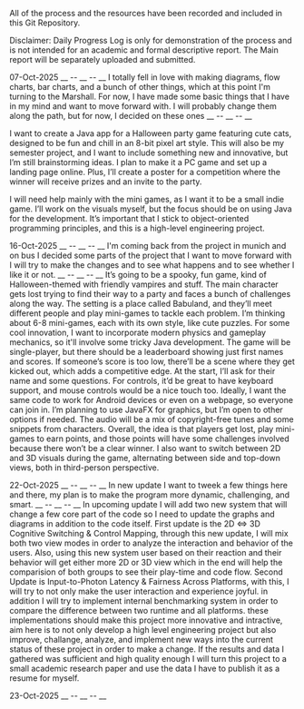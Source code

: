 

All of the process and the resources have been recorded and included in this Git Repository. 

Disclaimer: Daily Progress Log is only for demonstration of the process and is not intended for an academic and formal descriptive report. The Main report will be separately uploaded and submitted. 

07-Oct-2025 __ -- __ -- __ I totally fell in love with making diagrams, flow charts, bar charts, and a bunch of other things, which at this point I'm turning to the Marshall. For now, I have made some basic things that I have in my mind and want to move forward with. I will probably change them along the path, but for now, I decided on these ones __ -- __ -- __

I want to create a Java app for a Halloween party game featuring cute cats, designed to be fun and chill in an 8-bit pixel art style. 
This will also be my semester project, and I want to include something new and innovative, but I’m still brainstorming ideas.
I plan to make it a PC game and set up a landing page online. Plus, I’ll create a poster for a competition where the winner will receive prizes and an invite to the party. 

I will need help mainly with the mini games, as I want it to be a small indie game. I’ll work on the visuals myself, but the focus should be on using Java for the development. 
It’s important that I stick to object-oriented programming principles, and this is a high-level engineering project. 

16-Oct-2025  __  -- __ -- __ I'm coming back from the project in munich and on bus I decided some parts of the project that I want to move forward with I will try to make the changes and to see what happens and to see whether I like it or not.  __ -- __ -- __
It’s going to be a spooky, fun game, kind of Halloween-themed with friendly vampires and stuff. The main character gets lost trying to find their way to a party and faces a bunch of challenges along the way. The setting is a place called Babuland, and they’ll meet different people and play mini-games to tackle each problem. I’m thinking about 6-8 mini-games, each with its own style, like cute puzzles. For some cool innovation, I want to incorporate modern physics and gameplay mechanics, so it'll involve some tricky Java development. The game will be single-player, but there should be a leaderboard showing just first names and scores. If someone’s score is too low, there’ll be a scene where they get kicked out, which adds a competitive edge. At the start, I’ll ask for their name and some questions. For controls, it’d be great to have keyboard support, and mouse controls would be a nice touch too. Ideally, I want the same code to work for Android devices or even on a webpage, so everyone can join in. I’m planning to use JavaFX for graphics, but I’m open to other options if needed. The audio will be a mix of copyright-free tunes and some snippets from characters. Overall, the idea is that players get lost, play mini-games to earn points, and those points will have some challenges involved because there won’t be a clear winner. I also want to switch between 2D and 3D visuals during the game, alternating between side and top-down views, both in third-person perspective.


22-Oct-2025  __ -- __ -- __ In new update I want to tweek a few things here and there, my plan is to make the program more dynamic, challenging, and smart. __ -- __ -- __
In upcoming update I will add two new system that will change a few core part of the code so I need to update the graphs and diagrams in addition to the code itself. First update is the 2D <=> 3D Cognitive Switching & Control Mapping, through this new update, I will mix both two view modes in order to analyze the interaction and behavior of the users. Also, using this new system user based on their reaction and their behavior will get either more 2D or 3D view which in the end will help the comparision of both groups to see their play-time and code flow. Second Update is Input-to-Photon Latency & Fairness Across Platforms, with this, I will try to not only make the user interaction and experience joyful. in addition I will try to implement internal benchmarking system in order to compare the difference between two runtime and all platforms. these implementations should make this project more innovative and intractive, aim here is to not only develop a high level engineering project but also improve, challange, analyze, and implement new ways into the current status of these project in order to make a change. If the results and data I gathered was sufficient and high quality enough I will turn this project to a small academic research paper and use the data I have to publish it as a resume for myself. 

23-Oct-2025  __ -- __ -- __ 
